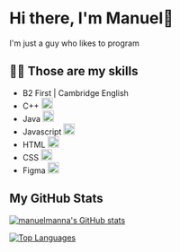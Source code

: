 # Hi there, I'm Manuel👋 

<p>I'm just a guy who likes to program</p>

## 👨‍💻 Those are my skills

- B2 First | Cambridge English 
- C++ <img src="https://raw.githubusercontent.com/danielcranney/readme-generator/main/public/icons/skills/cplusplus-colored.svg" width="20" height="20"  />
- Java <img src="https://raw.githubusercontent.com/danielcranney/readme-generator/main/public/icons/skills/java-colored.svg" width="20" height="20" />
- Javascript <img src="https://raw.githubusercontent.com/danielcranney/readme-generator/main/public/icons/skills/javascript-colored.svg" width="20" height="20"  />
- HTML <img src="https://raw.githubusercontent.com/danielcranney/readme-generator/main/public/icons/skills/html5-colored.svg" width="20" height="20" />
- CSS <img src="https://raw.githubusercontent.com/danielcranney/readme-generator/main/public/icons/skills/css3-colored.svg" width="20" height="20" />
- Figma <img src="https://raw.githubusercontent.com/danielcranney/readme-generator/main/public/icons/skills/figma-colored.svg" width="20" height="20" />

## My GitHub Stats

<a href="http://www.github.com/manuelmanna"><img src="https://github-readme-stats.vercel.app/api?username=manuelmanna&show_icons=true&hide=stars,&count_private=true&title_color=ff4d4d&text_color=ffffff&icon_color=ff4d4d&bg_color=1c1917&hide_border=true&show_icons=true" alt="manuelmanna's GitHub stats" /></a>

<a href="https://github.com/manuelmanna" align="left"><img src="https://github-readme-stats.vercel.app/api/top-langs/?username=manuelmanna&langs_count=10&title_color=ff4d4d&text_color=ffffff&icon_color=ff4d4d&bg_color=1c1917&hide_border=true&locale=en&custom_title=Top%20%Languages" alt="Top Languages" /></a>
